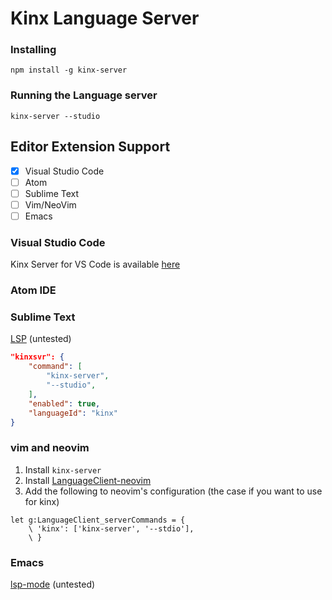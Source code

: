 # Kinx Language Server

### Installing

```
npm install -g kinx-server
```


### Running the Language server

```
kinx-server --studio
```



## Editor Extension Support

* [x] Visual Studio Code
* [ ] Atom
* [ ] Sublime Text
* [ ] Vim/NeoVim
* [ ] Emacs

### Visual Studio Code

Kinx Server for VS Code is available [here]()


### Atom IDE



### Sublime Text

[LSP](https://github.com/tomv564/LSP) (untested)

```json
"kinxsvr": {
    "command": [
        "kinx-server",
        "--studio",
    ],
    "enabled": true,
    "languageId": "kinx"
}
```

### vim and neovim

1. Install `kinx-server`
2. Install [LanguageClient-neovim](https://github.com/autozimu/LanguageClient-neovim/blob/next/INSTALL.md)
3. Add the following to neovim's configuration (the case if you want to use for kinx)

```vim
let g:LanguageClient_serverCommands = {
    \ 'kinx': ['kinx-server', '--stdio'],
    \ }
```

### Emacs

[lsp-mode](https://github.com/emacs-lsp/lsp-mode) (untested)

